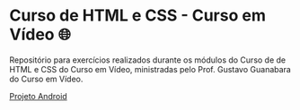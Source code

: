 # Curso de HTML e CSS - Curso em Vídeo 🌐

Repositório para exercícios realizados durante os módulos do Curso de de HTML e CSS do Curso em Vídeo, ministradas pelo Prof. Gustavo Guanabara do Curso em Vídeo.

<a href="1larissa.github.io/html-css/modulo-2/desafios/d010/android.html">Projeto Android</a>